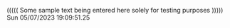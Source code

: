 ((((( Some sample text being entered here solely for testing purposes ))))) Sun 05/07/2023 19:09:51.25

